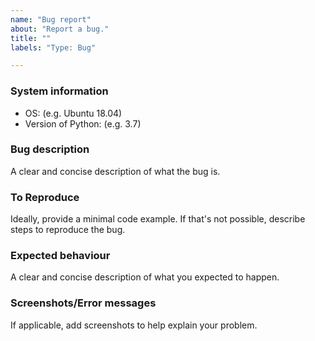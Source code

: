 ```yaml
---
name: "Bug report"
about: "Report a bug."
title: ""
labels: "Type: Bug"

---
```


### System information

-   OS: (e.g. Ubuntu 18.04)
-   Version of Python: (e.g. 3.7)

<!-- We don't have releases yet :(
-   Version of this package (e.g. econsa 0.01)
 -->

### Bug description

A clear and concise description of what the bug is.

### To Reproduce

Ideally, provide a minimal code example. If that's not possible, describe steps to reproduce the bug.

### Expected behaviour

A clear and concise description of what you expected to happen.

### Screenshots/Error messages

If applicable, add screenshots to help explain your problem.
